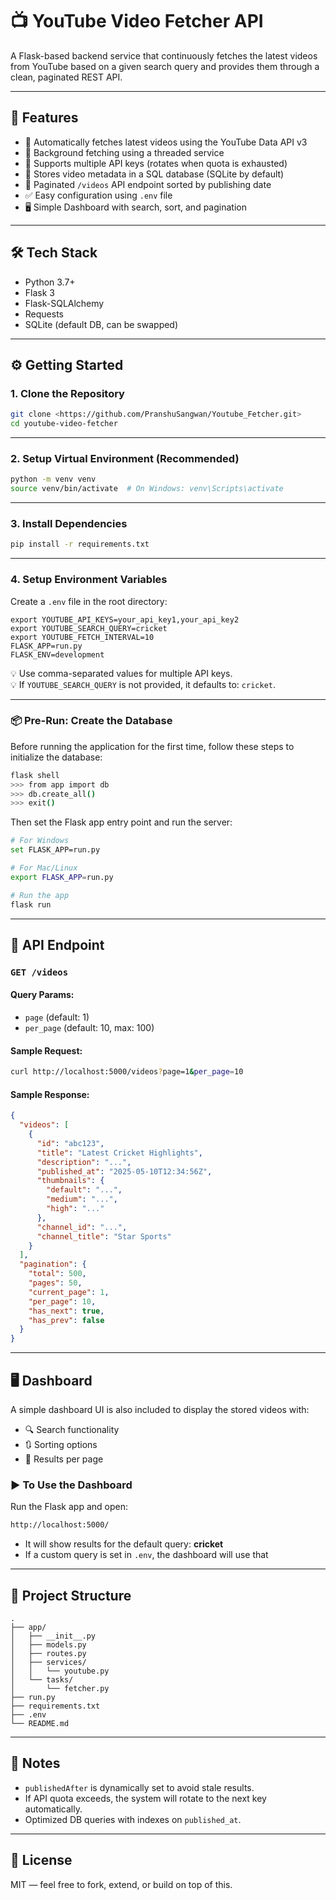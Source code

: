 # 📺 YouTube Video Fetcher API

A Flask-based backend service that continuously fetches the latest videos from YouTube based on a given search query and provides them through a clean, paginated REST API.

---

## 🚀 Features

- 🧠 Automatically fetches latest videos using the YouTube Data API v3  
- 🧵 Background fetching using a threaded service  
- 🔁 Supports multiple API keys (rotates when quota is exhausted)  
- 🧾 Stores video metadata in a SQL database (SQLite by default)  
- 📄 Paginated `/videos` API endpoint sorted by publishing date  
- ✅ Easy configuration using `.env` file  
- 🖥️ Simple Dashboard with search, sort, and pagination  

---

## 🛠️ Tech Stack

- Python 3.7+  
- Flask 3  
- Flask-SQLAlchemy  
- Requests  
- SQLite (default DB, can be swapped)  

---

## ⚙️ Getting Started

### 1. Clone the Repository

```bash
git clone <https://github.com/PranshuSangwan/Youtube_Fetcher.git>
cd youtube-video-fetcher
```

---

### 2. Setup Virtual Environment (Recommended)

```bash
python -m venv venv
source venv/bin/activate  # On Windows: venv\Scripts\activate
```

---

### 3. Install Dependencies

```bash
pip install -r requirements.txt
```

---

### 4. Setup Environment Variables

Create a `.env` file in the root directory:

```env
export YOUTUBE_API_KEYS=your_api_key1,your_api_key2
export YOUTUBE_SEARCH_QUERY=cricket
export YOUTUBE_FETCH_INTERVAL=10
FLASK_APP=run.py
FLASK_ENV=development
```

💡 Use comma-separated values for multiple API keys.  
💡 If `YOUTUBE_SEARCH_QUERY` is not provided, it defaults to: `cricket`.

---

### 📦 Pre-Run: Create the Database

Before running the application for the first time, follow these steps to initialize the database:

```bash
flask shell
>>> from app import db
>>> db.create_all()
>>> exit()
```

Then set the Flask app entry point and run the server:

```bash
# For Windows
set FLASK_APP=run.py

# For Mac/Linux
export FLASK_APP=run.py

# Run the app
flask run
```

---

## 📡 API Endpoint

### `GET /videos`

#### Query Params:
- `page` (default: 1)
- `per_page` (default: 10, max: 100)

#### Sample Request:

```bash
curl http://localhost:5000/videos?page=1&per_page=10
```

#### Sample Response:

```json
{
  "videos": [
    {
      "id": "abc123",
      "title": "Latest Cricket Highlights",
      "description": "...",
      "published_at": "2025-05-10T12:34:56Z",
      "thumbnails": {
        "default": "...",
        "medium": "...",
        "high": "..."
      },
      "channel_id": "...",
      "channel_title": "Star Sports"
    }
  ],
  "pagination": {
    "total": 500,
    "pages": 50,
    "current_page": 1,
    "per_page": 10,
    "has_next": true,
    "has_prev": false
  }
}
```

---

## 🖥️ Dashboard

A simple dashboard UI is also included to display the stored videos with:

- 🔍 Search functionality
- 🔃 Sorting options
- 📄 Results per page

### ▶️ To Use the Dashboard

Run the Flask app and open:

```bash
http://localhost:5000/
```

- It will show results for the default query: **cricket**
- If a custom query is set in `.env`, the dashboard will use that

---

## 📂 Project Structure

```
.
├── app/
│   ├── __init__.py
│   ├── models.py
│   ├── routes.py
│   ├── services/
│   │   └── youtube.py
│   └── tasks/
│       └── fetcher.py
├── run.py
├── requirements.txt
├── .env
└── README.md
```

---

## 🧠 Notes

- `publishedAfter` is dynamically set to avoid stale results.  
- If API quota exceeds, the system will rotate to the next key automatically.  
- Optimized DB queries with indexes on `published_at`.  

---

## 🤝 License

MIT — feel free to fork, extend, or build on top of this.
